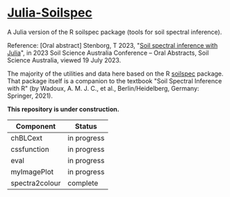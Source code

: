 # [Julia-Soilspec](https://github.com/tstenborg/Julia-Soilspec)

A Julia version of the R soilspec package (tools for soil spectral inference).

Reference: [Oral abstract] Stenborg, T 2023, "[Soil spectral inference with Julia](https://conference.soilscienceaustralia.org.au/wp-content/uploads/2023/06/2023-SSA-Oral-Abstract-Book.pdf)", in 2023 Soil Science Australia Conference – Oral Abstracts, Soil Science Australia, viewed 19 July 2023.

The majority of the utilities and data here based on the R [soilspec](https://github.com/AlexandreWadoux/soilspec) package. That package itself is a companion to the textbook "Soil Spectral Inference with R" (by Wadoux, A. M. J. C., et al., Berlin/Heidelberg, Germany: Springer, 2021).

**This repository is under construction.**

| Component      | Status      |
| ---------      | ------      |
| chBLCext       | in progress |
| cssfunction    | in progress |
| eval           | in progress |
| myImagePlot    | in progress |
| spectra2colour | complete    |
